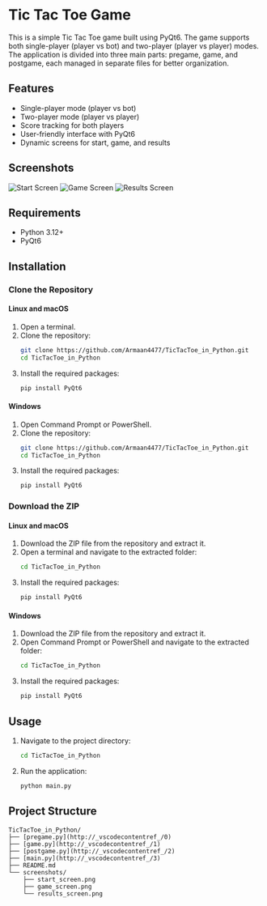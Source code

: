 # Tic Tac Toe Game

This is a simple Tic Tac Toe game built using PyQt6. The game supports both single-player (player vs bot) and two-player (player vs player) modes. The application is divided into three main parts: pregame, game, and postgame, each managed in separate files for better organization.

## Features

- Single-player mode (player vs bot)
- Two-player mode (player vs player)
- Score tracking for both players
- User-friendly interface with PyQt6
- Dynamic screens for start, game, and results

## Screenshots

![Start Screen](screenshots/start_screen.png)
![Game Screen](screenshots/game_screen.png)
![Results Screen](screenshots/results_screen.png)

## Requirements

- Python 3.12+
- PyQt6

## Installation

### Clone the Repository

#### Linux and macOS

1. Open a terminal.
2. Clone the repository:
    ```sh
    git clone https://github.com/Armaan4477/TicTacToe_in_Python.git
    cd TicTacToe_in_Python
    ```
3. Install the required packages:
    ```sh
    pip install PyQt6
    ```

#### Windows

1. Open Command Prompt or PowerShell.
2. Clone the repository:
    ```sh
    git clone https://github.com/Armaan4477/TicTacToe_in_Python.git
    cd TicTacToe_in_Python
    ```
3. Install the required packages:
    ```sh
    pip install PyQt6
    ```

### Download the ZIP

#### Linux and macOS

1. Download the ZIP file from the repository and extract it.
2. Open a terminal and navigate to the extracted folder:
    ```sh
    cd TicTacToe_in_Python
    ```
3. Install the required packages:
    ```sh
    pip install PyQt6
    ```

#### Windows

1. Download the ZIP file from the repository and extract it.
2. Open Command Prompt or PowerShell and navigate to the extracted folder:
    ```sh
    cd TicTacToe_in_Python
    ```
3. Install the required packages:
    ```sh
    pip install PyQt6
    ```

## Usage

1. Navigate to the project directory:
    ```sh
    cd TicTacToe_in_Python
    ```

2. Run the application:
    ```sh
    python main.py
    ```

## Project Structure

```plaintext
TicTacToe_in_Python/
├── [pregame.py](http://_vscodecontentref_/0)
├── [game.py](http://_vscodecontentref_/1)
├── [postgame.py](http://_vscodecontentref_/2)
├── [main.py](http://_vscodecontentref_/3)
├── README.md
└── screenshots/
    ├── start_screen.png
    ├── game_screen.png
    └── results_screen.png